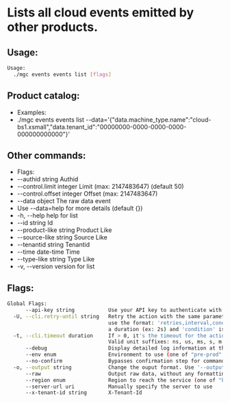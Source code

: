 # Lists all cloud events emitted by other products.

## Usage:
```bash
Usage:
  ./mgc events events list [flags]
```

## Product catalog:
- Examples:
- ./mgc events events list --data='{"data.machine_type.name":"cloud-bs1.xsmall","data.tenant_id":"00000000-0000-0000-0000-000000000000"}'

## Other commands:
- Flags:
- --authid string            Authid
- --control.limit integer     Limit (max: 2147483647) (default 50)
- --control.offset integer    Offset (max: 2147483647)
- --data object              The raw data event
- Use --data=help for more details (default {})
- -h, --help                     help for list
- --id string                Id
- --product-like string      Product  Like
- --source-like string       Source  Like
- --tenantid string          Tenantid
- --time date-time           Time
- --type-like string         Type  Like
- -v, --version                  version for list

## Flags:
```bash
Global Flags:
      --api-key string           Use your API key to authenticate with the API
  -U, --cli.retry-until string   Retry the action with the same parameters until the given condition is met. The flag parameters
                                 use the format: 'retries,interval,condition', where 'retries' is a positive integer, 'interval' is
                                 a duration (ex: 2s) and 'condition' is a 'engine=value' pair such as "jsonpath=expression"
  -t, --cli.timeout duration     If > 0, it's the timeout for the action execution. It's specified as numbers and unit suffix.
                                 Valid unit suffixes: ns, us, ms, s, m and h. Examples: 300ms, 1m30s
      --debug                    Display detailed log information at the debug level
      --env enum                 Environment to use (one of "pre-prod" or "prod") (default "prod")
      --no-confirm               Bypasses confirmation step for commands that ask a confirmation from the user
  -o, --output string            Change the ouput format. Use '--output=help' to know more details. (default "yaml")
      --raw                      Output raw data, without any formatting or coloring
      --region enum              Region to reach the service (one of "br-mgl1", "br-ne1" or "br-se1") (default "br-se1")
      --server-url uri           Manually specify the server to use
      --x-tenant-id string       X-Tenant-Id
```

